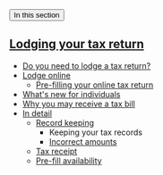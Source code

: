 <aside class="au-side-nav au-side-nav--dark au-accordion au-accordion--dark js-focus-me" aria-label="side navigation">
  <button
    href="#nav-default--dark" class="au-side-nav__toggle au-accordion__title au-accordion--closed js-focus-me"
    aria-controls="nav-default--dark"
    aria-expanded="false"
    aria-selected="false"
    onclick="return AU.accordion.Toggle( this )"
  >
    In this section
  </button>
  <div id="nav-default--dark" class="au-side-nav__content au-accordion--closed au-accordion__body">
    <h2 class="au-sidenav__title">
      <a href="#" class="js-focus-me">Lodging your tax return</a>
    </h2>
    <ul class="au-link-list">
      <li><a href="#" class="js-focus-me">Do you need to lodge a tax return?</a></li>
      <li><a href="#" class="js-focus-me">Lodge online</a>
        <ul class="au-link-list">
          <li><a href="#" class="js-focus-me">Pre-filling your online tax return</a></li>
        </ul>
      </li>
      <li><a href="#" class="js-focus-me">What's new for individuals</a></li>
      <li><a href="#" class="js-focus-me">Why you may receive a tax bill</a></li>
      <li><a href="#" class="js-focus-me">In detail</a>
        <ul class="au-link-list">
          <li><a href="#" class="js-focus-me">Record keeping</a>
            <ul class="au-link-list">
              <li class="active"><span>Keeping your tax records</span></li>
              <li><a href="#" class="js-focus-me">Incorrect amounts</a></li>
            </ul>
          </li>
          <li><a href="#" class="js-focus-me">Tax receipt</a></li>
          <li><a href="#" class="js-focus-me">Pre-fill availability</a></li>
        </ul>
      </li>
      </ul>
  </div>
</aside>
